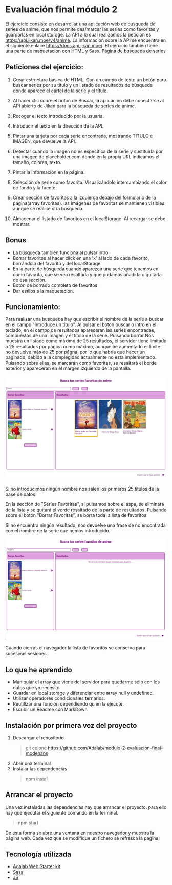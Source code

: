 # **Evaluación final módulo 2**

El ejercicio consiste en desarrollar una aplicación web de búsqueda de series de anime, que nos permite des/marcar las series como favoritas y guardarlas en local storage.
La API a la cual realizamos la petición es https://api.jikan.moe/v4/anime.
La información sobre la API se encuentra en el siguiente enlace https://docs.api.jikan.moe/.
El ejercicio también tiene una parte de maquetación con HTML y Sass.
[Página de busqueda de series](http://beta.adalab.es/modulo-2-evaluacion-final-modehans/)

## Peticiones del ejercicio:

1. Crear estructura básica de HTML. Con un campo de texto un botón para buscar series por su título y un listado de resultados de búsqueda donde aparece el cartel de la serie y el título.

2. Al hacer clic sobre el botón de Buscar, la aplicación debe conectarse al API abierto de Jikan para la búsqueda de series de anime.

3. Recoger el texto introducido por la usuaria.

4. Introducir el texto en la dirección de la API.

5. Pintar una tarjeta por cada serie encontrada, mostrando TITULO e IMAGEN, que devuelve la API.

6. Detectar cuando la imagen no es específica de la serie y sustituirla por una imagen de placeholder.com donde en la propia URL indicamos el tamaño, colores, texto.

7. Pintar la información en la página.

8. Selección de serie como favorita. Visualizándolo intercambiando el color de fondo y la fuente.

9. Crear sección de favoritas a la izquierda debajo del formulario de la página(array favoritas). las imágenes de favoritas se mantienen visibles aunque se realice otra búsqueda.
10. Almacenar el listado de favoritos en el localStorage. Al recargar se debe mostrar.

## Bonus

- La búsqueda también funciona al pulsar intro
- Borrar favoritos al hacer click en una 'x' al lado de cada favorito, borrándolo del favorito y del localStorage.
- En la parte de búsqueda cuando aparezca una serie que tenemos en como favorita, que se vea resaltada y que podamos añadirla o quitarla de esa sección.
- Botón de borrado completo de favoritos.
- Dar estilos a la maquetación.

## Funcionamiento:

Para realizar una busqueda hay que escribir el nombre de la serie a buscar en el campo "Introduce un título". Al pulsar el boton buscar o intro en el teclado, en el campo de resultados apareceran las series encontradas, compuestos de una imagen y el título de la serie.
Pulsando borrar
Nos muestra un listado como máximo de 25 resultados, el servidor tiene limitado a 25 resultados por página como máximo, aunque he aumentado el límite no devuelve más de 25 por págna, por lo que habría que hacer un paginado, debido a la complegidad actualmente no esta implementado.
Pulsando sobre ellas, se marcarán como favoritas, se resaltará el borde exterior y apareceran en el margen izquierdo de la pantalla.

![Busqueda de Series](/docsImages/pantallaBusqueda.png)

Si no introducimos ningún nombre nos salen los primeros 25 títulos de la base de datos.

En la sección de "Series Favoritas", si pulsamos sobre el aspa, se eliminará de la lista y se quitará el vorde resaltado de la parte de resultados.
Pulsando sobre el botón "Borrar Favoritas", se borra toda la lista de favoritos.

Si no encuentra ningún resultado, nos devuelve una frase de no encontrada con el nombre de la serie que hemos introducido.

![Busqueda no encontrada](/docsImages/busquedaNoEncontrada.png)

Cuando cierras el navegador la lista de favoritos se conserva para sucesivas sesiones.

## Lo que he aprendido

- Manipular el array que viene del servidor para quedarme sólo con los datos que yo necesito.
- Guardar en local storage y diferenciar entre array null y undefined.
- Utilizar operadores condicionales ternarios.
- Reutilizar una función dependiendo quien la ejecute.
- Escribir un Readme con MarkDown

## Instalación por primera vez del proyecto

1. Descargar el repositorio
   > git colone https://github.com/Adalab/modulo-2-evaluacion-final-modehans
2. Abrir una terminal
3. Instalar las dependencias
   > npm instal

## Arrancar el proyecto

Una vez instaladas las dependencias hay que arrancar el proyecto. para ello hay que ejecutar el siguiente comando en la terminal.

> npm start

De esta forma se abre una ventana en nuestro navegador y muestra la página web.
Cada vez que se modifique un fichero se refresca la página.

## Tecnología utilizada

- [Adalab Web Starter kit](https://github.com/Adalab/adalab-web-starter-kit)
- [Sass](https://sass-lang.com/)
- [JS](https://developer.mozilla.org/es/docs/Web/JavaScript)
